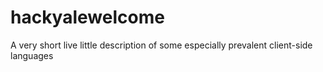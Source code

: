 hackyalewelcome
===============

A very short live little description of some especially prevalent client-side languages